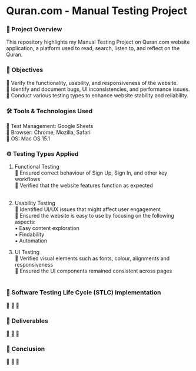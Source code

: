 # Quran.com - Manual Testing Project

### 🔎 Project Overview
This repository highlights my Manual Testing Project on Quran.com website application, a platform used to read, search, listen to, and reflect on the Quran.

### 🎯 Objectives
📌 Verify the functionality, usability, and responsiveness of the website. <br>
📌 Identify and document bugs, UI inconsistencies, and performance issues. <br>
📌 Conduct various testing types to enhance website stability and reliability. <br>

### 🛠 Tools & Technologies Used
📌 Test Management: Google Sheets<br>
📌 Browser: Chrome, Mozilla, Safari<br>
📌 OS: Mac OS 15.1<br>

### ⚙️ Testing Types Applied
1. Functional Testing<br>
📌 Ensured correct behaviour of Sign Up, Sign In, and other key workflows<br>
📌 Verified that the website features function as expected<br><br>

2. Usability Testing<br>
📌 Identified UI/UX issues that might affect user engagement<br>
📌 Ensured the website is easy to use by focusing on the following aspects:<br>
      ▪️ Easy content exploration<br>
      ▪️ Findability<br>
      ▪️ Automation<br>

3. UI Testing<br>
📌 Verified visual elements such as fonts, colour, alignments and responsiveness<br>
📌 Ensured the UI components remained consistent across pages<br><br>

### 🔄 Software Testing Life Cycle (STLC) Implementation
📌 
📌
📌

### 📄 Deliverables
📌 
📌
📌

### 💬 Conclusion
📌 
📌
📌
